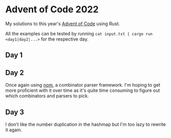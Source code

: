 # Advent of Code 2022
My solutions to this year's [Advent of Code](https://adventofcode.com/2023) using Rust.

All the examples can be tested by running `cat input.txt | cargo run <day1|day2|...>` for the respective day.

## Day 1

## Day 2
Once again using [nom](https://docs.rs/nom/latest/nom/), a combinator parser framework. I'm hoping to get more proficient with it over time as it's quite time consuming to figure out which combinators and parsers to pick.

## Day 3
I don't like the number duplication in the hashmap but I'm too lazy to rewrite it again.
